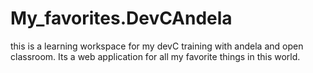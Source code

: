 # My_favorites.DevCAndela
this is a learning workspace for my devC training with andela and open classroom. Its a web application for all my favorite things in this world.
